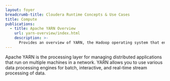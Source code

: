 ```yaml
---
layout: foyer
breadcrumb-title: Cloudera Runtime Concepts & Use Cases
title: Compute
publications:
  - title: Apache YARN Overview
    url: yarn-overview/index.html
    description: >-
      Provides an overview of YARN, the Hadoop operating system that enables you to manage resources and schedule jobs in     Hadoop.
---
```

Apache YARN is the processing layer for managing distributed applications that run on multiple machines in a network. YARN allows you to use various data processing engines for batch, interactive, and real-time stream processing of data.
